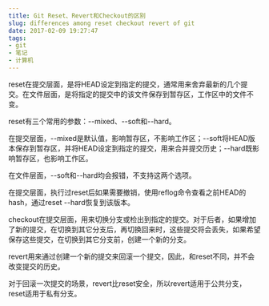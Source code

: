 ```yaml
---
title: Git Reset、Revert和Checkout的区别
slug: differences among reset checkout revert of git
date: 2017-02-09 19:27:47
tags:
- git
- 笔记
- 计算机
---
```


reset在提交层面，是将HEAD设定到指定的提交，通常用来舍弃最新的几个提交。在文件层面，是将指定的提交中的该文件保存到暂存区，工作区中的文件不变。

reset有三个常用的参数：\--mixed、\--soft和\--hard。

在提交层面，\--mixed是默认值，影响暂存区，不影响工作区；\--soft将HEAD版本保存到暂存区，并将HEAD设定到指定的提交，用来合并提交历史；\--hard既影响暂存区，也影响工作区。

在文件层面，\--soft和\--hard均会报错，不支持这两个选项。

在提交层面，执行过reset后如果需要撤销，使用reflog命令查看之前HEAD的hash，通过reset \--hard恢复到该版本。

checkout在提交层面，用来切换分支或检出到指定的提交。对于后者，如果增加了新的提交，在切换到其它分支后，再切换回来时，这些提交将会丢失，如果希望保存这些提交，在切换到其它分支前，创建一个新的分支。

revert用来通过创建一个新的提交来回滚一个提交，因此，和reset不同，并不会改变提交的历史。

对于回滚一次提交的场景，revert比reset安全，所以revert适用于公共分支，reset适用于私有分支。
